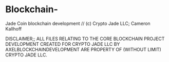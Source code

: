 # Blockchain-
Jade Coin blockchain development
// (c) Crypto Jade LLC; Cameron Kallhoff

DISCLAIMER;; ALL FILES RELATING TO THE CORE BLOCKCHAIN PROJECT DEVELOPMENT CREATED FOR CRYPTO JADE LLC BY AXELBLOCKCHAINDEVELOPMENT ARE PROPERTY OF (WITHOUT LIMIT) CRYPTO JADE LLC.

